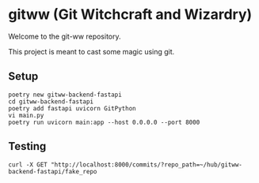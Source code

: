 # gitww (Git Witchcraft and Wizardry)

Welcome to the git-ww repository. 

This project is meant to cast some magic using git. 

## Setup

```
poetry new gitww-backend-fastapi
cd gitww-backend-fastapi
poetry add fastapi uvicorn GitPython
vi main.py
poetry run uvicorn main:app --host 0.0.0.0 --port 8000
```

## Testing

```
curl -X GET "http://localhost:8000/commits/?repo_path=~/hub/gitww-backend-fastapi/fake_repo
```
